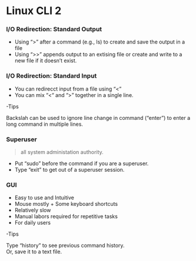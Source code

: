 # Linux CLI 2



### I/O Redirection: Standard Output
- Using “>” after a command (e.g., ls) to create and save the output in a file
- Using “>>” appends output to an extising file or create and write to a new file if it doesn’t exist.


### I/O Redirection: Standard Input
- You can redirecct input from a file using “<”
- You can mix “<“ and “>” together in a single line.

-Tips            

Backslah can be used to ignore line change in command (“enter”) to enter a long command in multiple lines.


### Superuser
>all system administation authority.
- Put “sudo” before the command if you are a superuser.
- Type “exit” to get out of a superuser session.

### GUI
- Easy to use and Intuitive
- Mouse mostly + Some keyboard shortcuts
- Relatively slow
- Manual labors required for repetitive tasks
- For daily users

-Tips            

Type “history” to see previous command history.             
Or, save it to a text file.
